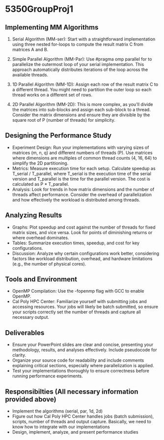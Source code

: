 # 5350GroupProj1

Implementing MM Algorithms
----------------------------------------------------------------------------------------------------------------------------------------------------------------------------------------------------------------------------------------------
1) Serial Algorithm (MM-ser):
Start with a straightforward implementation using three nested for-loops to compute the result matrix C from matrices A and B.

2) Simple Parallel Algorithm (MM-Par):
Use #pragma omp parallel for to parallelize the outermost loop of your serial implementation. This approach automatically distributes iterations of the loop across the available threads.

3) 1D Parallel Algorithm (MM-1D):
Assign each row of the result matrix C to a different thread. You might need to partition the outer loop so each thread works on a different set of rows.

4) 2D Parallel Algorithm (MM-2D):
This is more complex, as you'll divide the matrices into sub-blocks and assign each sub-block to a thread. Consider the matrix dimensions and ensure they are divisible by the square root of P (number of threads) for simplicity.


Designing the Performance Study
----------------------------------------------------------------------------------------------------------------------------------------------------------------------------------------------------------------------------------------------
- Experiment Design: Run your implementations with varying sizes of matrices (m, n, q) and different numbers of threads (P). Use matrices where dimensions are multiples of common thread counts (4, 16, 64) to simplify the 2D partitioning.
- Metrics: Measure execution time for each setup. Calculate speedup as T_serial / T_parallel, where T_serial is the execution time of the serial version and T_parallel is the time for the parallel version. The cost is calculated as P * T_parallel.
- Analysis: Look for trends in how matrix dimensions and the number of threads affect performance. Consider the overhead of parallelization and how effectively the workload is distributed among threads.


Analyzing Results
----------------------------------------------------------------------------------------------------------------------------------------------------------------------------------------------------------------------------------------------
- Graphs: Plot speedup and cost against the number of threads for fixed matrix sizes, and vice versa. Look for points of diminishing returns or where overhead dominates.
- Tables: Summarize execution times, speedup, and cost for key configurations.
- Discussion: Analyze why certain configurations work better, considering factors like workload distribution, overhead, and hardware limitations (e.g., the number of physical cores).


Tools and Environment
----------------------------------------------------------------------------------------------------------------------------------------------------------------------------------------------------------------------------------------------
- OpenMP Compilation: Use the -fopenmp flag with GCC to enable OpenMP.
- Cal Poly HPC Center: Familiarize yourself with submitting jobs and accessing resources. Your jobs will likely be batch submitted, so ensure your scripts correctly set the number of threads and capture all necessary output.


Deliverables
----------------------------------------------------------------------------------------------------------------------------------------------------------------------------------------------------------------------------------------------
- Ensure your PowerPoint slides are clear and concise, presenting your methodology, results, and analyses effectively. Include pseudocode for clarity.
- Organize your source code for readability and include comments explaining critical sections, especially where parallelization is applied.
- Test your implementations thoroughly to ensure correctness before running performance experiments.


Responsibilties (All necessary information provided above)
----------------------------------------------------------------------------------------------------------------------------------------------------------------------------------------------------------------------------------------------
- Implement the algorithms (serial, par, 1d, 2d)
- Figure out how Cal Poly HPC Center handles jobs (batch submission), scripts, number of threads and output capture. Basically, we need to know how to integrate with our implementations
- Design, implement, analyze, and present performance studies